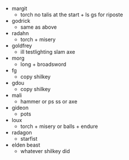 - margit
	- torch no talis at the start + ls gs for riposte
- godrick
	- same as above
- radahn
	- torch + misery
- goldfrey
	- ill testlighting slam axe
- morg
	- long + broadsword
- fg
	- copy shilkey
- gdou
	- copy shilkey
- mali
	- hammer or ps ss or axe
- gideon
	- pots
- loux
	- torch + misery or balls + endure
- radagon
	- starfist
- elden beast
	- whatever shilkey did